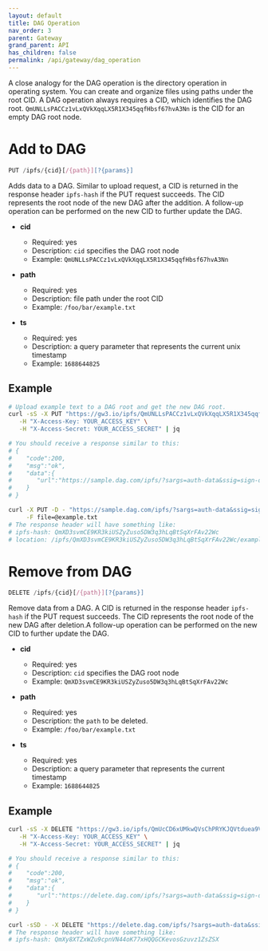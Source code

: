 ```yaml
---
layout: default
title: DAG Operation
nav_order: 3
parent: Gateway
grand_parent: API
has_children: false
permalink: /api/gateway/dag_operation
---
```


A close analogy for the DAG operation is the directory operation in operating system.
You can create and organize files using paths under the root CID.
A DAG operation always requires a CID, which identifies the DAG root.
`QmUNLLsPACCz1vLxQVkXqqLX5R1X345qqfHbsf67hvA3Nn` is the CID for an empty DAG root node.

# Add to DAG

```javascript
PUT /ipfs/{cid}[/{path}][?{params}]
```

Adds data to a DAG. Similar to upload request, a CID is returned in the response header `ipfs-hash` if the PUT request succeeds. The CID represents the root node of the new DAG after the addition. A follow-up operation can be performed on the new CID to further update the DAG.

- **cid**
  - Required: yes
  - Description: `cid` specifies the DAG root node
  - Example: `QmUNLLsPACCz1vLxQVkXqqLX5R1X345qqfHbsf67hvA3Nn`

- **path**
  - Required: yes
  - Description: file path under the root CID
  - Example: `/foo/bar/example.txt`

- **ts**
  - Required: yes
  - Description: a query parameter that represents the current unix timestamp
  - Example: `1688644825`

## Example

```bash
# Upload example text to a DAG root and get the new DAG root.
curl -sS -X PUT "https://gw3.io/ipfs/QmUNLLsPACCz1vLxQVkXqqLX5R1X345qqfHbsf67hvA3Nn/example.txt?size=88718&ts=1688644825" \
   -H "X-Access-Key: YOUR_ACCESS_KEY" \
   -H "X-Access-Secret: YOUR_ACCESS_SECRET" | jq

# You should receive a response similar to this:
# {
#    "code":200,
#    "msg":"ok",
#    "data":{
#       "url":"https://sample.dag.com/ipfs/?sargs=auth-data&ssig=sign-data"
#    }
# }

curl -X PUT -D - "https://sample.dag.com/ipfs/?sargs=auth-data&ssig=sign-data" \
     -F file=@example.txt
# The response header will have something like:
# ipfs-hash: QmXD3svmCE9KR3kiUSZyZuso5DW3q3hLqBtSqXrFAv22Wc
# location: /ipfs/QmXD3svmCE9KR3kiUSZyZuso5DW3q3hLqBtSqXrFAv22Wc/example.txt
```

# Remove from DAG

```javascript
DELETE /ipfs/{cid}[/{path}][?{params}]
```

Remove data from a DAG. A CID is returned in the response header `ipfs-hash` if the PUT request succeeds.
The CID represents the root node of the new DAG after deletion.A follow-up operation can be performed on the new CID to further update the DAG.

- **cid**
  - Required: yes
  - Description: `cid` specifies the DAG root node
  - Example: `QmXD3svmCE9KR3kiUSZyZuso5DW3q3hLqBtSqXrFAv22Wc`

- **path**
  - Required: yes
  - Description: the `path` to be deleted.
  - Example: `/foo/bar/example.txt`

- **ts**
  - Required: yes
  - Description: a query parameter that represents the current timestamp
  - Example: `1688644825`

## Example

```bash
curl -sS -X DELETE "https://gw3.io/ipfs/QmUcCD6xUMkwQVsChPRYKJQVtduea9VFJJjzuEFqa92fYm/example.txt?ts=1688644825" \
   -H "X-Access-Key: YOUR_ACCESS_KEY" \
   -H "X-Access-Secret: YOUR_ACCESS_SECRET" | jq

# You should receive a response similar to this:
# {
#    "code":200,
#    "msg":"ok",
#    "data":{
#       "url":"https://delete.dag.com/ipfs/?sargs=auth-data&ssig=sign-data"
#    }
# }

curl -sSD - -X DELETE "https://delete.dag.com/ipfs/?sargs=auth-data&ssig=sign-data"
# The response header will have something like:
# ipfs-hash: QmXy8XTZxWZu9cpnVN44oK77xHQQGCKevosGzuvz1ZsZSX
```
